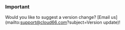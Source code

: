 


### Important

Would you like to suggest a version change? [Email us](mailto:support@cloud66.com?subject=Version update)!



